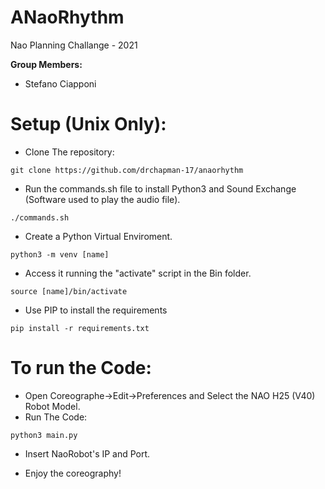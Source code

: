 # ANaoRhythm
Nao Planning Challange - 2021

**Group Members:**
- Stefano Ciapponi

# Setup (Unix Only):

- Clone The repository:
```
git clone https://github.com/drchapman-17/anaorhythm
```

- Run the commands.sh file to install Python3 and Sound Exchange (Software used to play the audio file).
```
./commands.sh
```
- Create a Python Virtual Enviroment.
```
python3 -m venv [name]
```
- Access it running the "activate" script in the Bin folder.
```
source [name]/bin/activate
```
- Use PIP to install the requirements
```
pip install -r requirements.txt
```
# To run the Code:
- Open Coreographe->Edit->Preferences and Select the NAO H25 (V40) Robot Model.
- Run The Code:
```
python3 main.py
```
- Insert NaoRobot's IP and Port.

- Enjoy the coreography!
